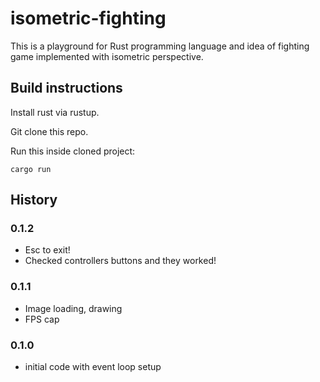# isometric-fighting

This is a playground for Rust programming language and idea of fighting game implemented with isometric perspective.

## Build instructions

Install rust via rustup.

Git clone this repo.

Run this inside cloned project:
```
cargo run
```

## History

### 0.1.2
 - Esc to exit!
 - Checked controllers buttons and they worked!

### 0.1.1
 - Image loading, drawing
 - FPS cap

### 0.1.0
 - initial code with event loop setup